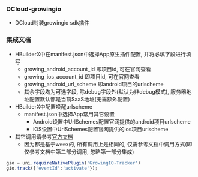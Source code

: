 ### DCloud-growingio
* DCloud封装growingio sdk插件

### 集成文档
* HBuilderX中在manifest.json中选择App原生插件配置, 并将必填字段进行填写
    * growing_android_account_id 即项目id, 可在官网查看
    * growing_ios_account_id 即项目id, 可在官网查看
    * growing_android_url_scheme 即android项目的urlscheme
    * 其余字段均为可选字段, 除debug字段外(默认为非debug模式), 服务器地址配置默认都是当前SaaS地址(无需额外配置)
* HBuilderX中配置唤醒urlscheme
    * manifest.json中选择App常用其它设置
        * Android设置中UrlSchemes配置官网提供的android项目urlscheme
        * iOS设置中UrlSchemes配置官网提供的ios项目urlscheme
* 其它调用请参考[官方文档](https://docs.growingio.com/v3/developer-manual/sdkintegrated/otherframe-sdk/weex-sdk)
    * 因为都是基于weex的, 所有调用上是相同的, 仅需参考文档中调用方式(即仅参考文档中第二部分调用, 忽略第一部分集成)
```Vue.js
gio = uni.requireNativePlugin('GrowingIO-Tracker')
gio.track({'eventId':'activate'});
```
